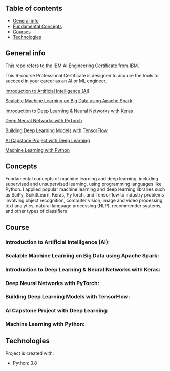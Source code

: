 ## Table of contents
* [General info](#general-info)
* [Fundamental Concepts](#Concepts)
* [Courses](#Course)
* [Technologies](#technologies)

<div id='general-info'/>

## General info

This repo refers to the IBM AI Engineering Certificate from IBM.

This 6-course Professional Certificate is designed to acquire the tools to succeed in your career as an AI or ML engineer.  

[Introduction to Artificial Intelligence (AI)](#introAI)

[Scalable Machine Learning on Big Data using Apache Spark](#apacheSpark)

[Introduction to Deep Learning & Neural Networks with Keras](#Keras)

[Deep Neural Networks with PyTorch](#Pytorch)

[Building Deep Learning Models with TensorFlow](#Tensorflow)

[AI Capstone Project with Deep Learning](#DeepLearning)

[Machine Learning with Python](#ML)

<div id='Concepts'/>

## Concepts

Fundamental concepts of machine learning and deep learning, including supervised and unsupervised learning, using programming languages like Python.
I applied popular machine learning and deep learning libraries such as SciPy, ScikitLearn, Keras, PyTorch, and Tensorflow to industry problems involving object recognition, computer vision, image and video processing, text analytics, natural language processing (NLP), recommender systems, and other types of classifiers

<div id='Course'/>

## Course

<div id='introAI'/>

### Introduction to Artificial Intelligence (AI): 

<div id='apacheSpark'/>

### Scalable Machine Learning on Big Data using Apache Spark:

<div id='Keras'/>

### Introduction to Deep Learning & Neural Networks with Keras:

<div id='Pytorch'/>

### Deep Neural Networks with PyTorch:

<div id='Tensorflow'/>

### Building Deep Learning Models with TensorFlow:

<div id='DeepLearning'/>

### AI Capstone Project with Deep Learning:

<div id='ML'/>

### Machine Learning with Python:


<div id='technologies'/>

## Technologies

Project is created with:
* Python: 3.8
